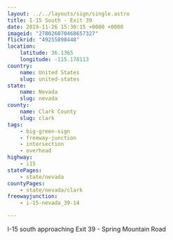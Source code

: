 ```yaml
---
layout: ../../layouts/sign/single.astro
title: I-15 South - Exit 39
date: 2019-11-26 15:30:15 +0000 +0000
imageid: "278026070468657327"
flickrid: "49255898448"
location:
    latitude: 36.1365
    longitude: -115.178113
country:
    name: United States
    slug: united-states
state:
    name: Nevada
    slug: nevada
county:
    name: Clark County
    slug: clark
tags:
    - big-green-sign
    - freeway-junction
    - intersection
    - overhead
highway:
    - i15
statePages:
    - state/nevada
countyPages:
    - state/nevada/clark
freewayjunction:
    - i-15-nevada_39-14

---
```

I-15 south approaching Exit 39 - Spring Mountain Road